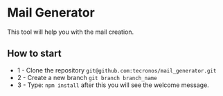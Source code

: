 # Mail Generator

This tool will help you with the mail creation.

## How to start

- 1 - Clone the repository `git@github.com:tecronos/mail_generator.git`
- 2 - Create a new branch `git branch branch_name`
- 3 - Type: `npm install` after this you will see the welcome message.
